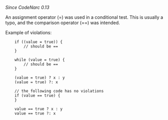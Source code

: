 
*Since CodeNarc 0.13*

An assignment operator (=) was used in a conditional test. This is usually a typo, and the comparison operator (==) was intended.

Example of violations:

```
    if ((value = true)) {
        // should be ==
    }

    while (value = true) {
        // should be ==
    }

    (value = true) ? x : y
    (value = true) ?: x

    // the following code has no violations
    if (value == true) {
    }

    value == true ? x : y
    value == true ?: x
```

